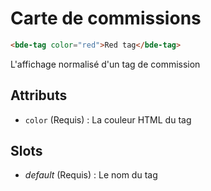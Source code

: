 # Carte de commissions

```html
<bde-tag color="red">Red tag</bde-tag>
```

L'affichage normalisé d'un tag de commission

## Attributs

* `color` (Requis) : La couleur HTML du tag

## Slots

* *default* (Requis) : Le nom du tag
